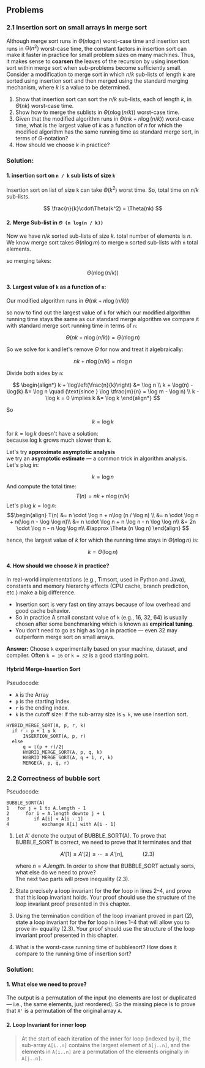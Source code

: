 ## Problems

### 2.1 Insertion sort on small arrays in merge sort

Although merge sort runs in $\Theta(n \log n)$ worst-case time and insertion sort runs
in $\Theta(n^2)$ worst-case time, the constant factors in insertion sort can make it faster
in practice for small problem sizes on many machines. 
Thus, it makes sense to **coarsen** the leaves of the recursion by using insertion sort within merge sort 
when sub-problems become sufficiently small. Consider a modification to merge sort in
which $n/k$ sub-lists of length $k$ are sorted using insertion sort and then merged
using the standard merging mechanism, where $k$ is a value to be determined.

1. Show that insertion sort can sort the $n / k$ sub-lists, each of length $k$, in $\Theta(nk)$
   worst-case time.    
2. Show how to merge the sublists in $\Theta(n \log (n/k))$ worst-case time.    
3. Given that the modified algorithm runs in $\Theta(nk + n \log (n/k))$ worst-case time,
   what is the largest value of $k$ as a function of $n$ for which the modified algorithm 
   has the same running time as standard merge sort, in terms of $\Theta$-notation?    
4. How should we choose $k$ in practice?  


### Solution:

#### 1. insertion sort on `n / k` sub lists of size `k`

Insertion sort on list of size `k` can take $\Theta(k^2)$ worst time.
So, total time on $n / k$ sub-lists.

$$
\frac{n}{k}\cdot\Theta(k^2) = \Theta(nk)  
$$

#### 2. Merge Sub-list in `𝛩 (n log(n / k))`

Now we have $`n / k`$ sorted sub-lists of size $k$. total number of elements is $n$.
We know merge sort takes $\Theta(n \log m)$ to merge `m` sorted sub-lists with `n` total elements.

so merging takes:

$$ 
\Theta(n \log (n / k)) 
$$

#### 3. Largest value of `k` as a function of `n`:

Our modified algorithm runs in $\Theta (nk + n\log(n / k))$

so now to find out the largest value of `k` 
for which our modified algorithm running time stays the same as our standard merge algorithm 
we compare it with standard merge sort running time in terms of `n`:

$$ \Theta (nk + n\log(n / k)) = \Theta(n \log n) $$

So we solve for `k` and let's remove $\Theta$ for now and treat it algebraically:

$$ nk + n\log(n / k) = n \log n $$

Divide both sides by `n`:

$$
\begin{align*}
k + \log\left(\frac{n}{k}\right) &= \log n \\
k + \log(n) - \log(k) &= \log n \quad (\text{since } \log \tfrac{m}{n} = \log m - \log n) \\
k - \log k = 0 \implies k &= \log k
\end{align*}
$$

So

$$
k = \log k
$$

for $k = \log k$ doesn't have a solution:  
because log k grows much slower than k.

Let's try **approximate asymptotic analysis**  
we try an **asymptotic estimate** — a common trick in algorithm analysis. Let's plug in:

$$ k = \log n $$
And compute the total time:
$$
T(n) = nk + n\log (n / k)
$$
Let's plug $k = \log n$:
$$\begin{align} 
T(n) &= n \cdot \log n + n\log (n / \log n) \\
     &= n \cdot \log n + n(\log n - \log \log n)\\
     &= n \cdot  \log n + n \log n - n \log \log n\\
     &= 2n \cdot \log n - n \log \log n\\
     &\approx \Theta (n \log n)
\end{align}
$$

hence, the largest value of $k$ for which the running time stays in $\Theta(n \log n)$ is:

$$ k = \Theta (\log n)$$

#### 4. How should we choose $k$ in practice?

In real-world implementations (e.g., Timsort, used in Python and Java), 
constants and memory hierarchy effects (CPU cache, branch prediction, etc.) 
make a big difference.

- Insertion sort is very fast on tiny arrays because of low overhead and good cache behavior.
- So in practice A small constant value of `k` (e.g., 16, 32, 64) is 
  usually chosen after some benchmarking which is known as **empirical tuning**.
- You don’t need to go as high as $\log n$ in practice — even 32 may outperform merge sort on small arrays.

**Answer:** Choose `k` experimentally based on your machine, dataset, and compiler. 
Often `k = 16` or `k = 32` is a good starting point.

#### Hybrid Merge-Insertion Sort
Pseudocode:
- `A` is the Array
- `p` is the starting index.
- `r` is the ending index.
- `k` is the cutoff size: if the sub-array size is `≤ k`, we use insertion sort.
```
HYBRID_MERGE_SORT(A, p, r, k)
  if r - p + 1 ≤ k
      INSERTION_SORT(A, p, r)
  else
      q = ⌊(p + r)/2⌋
      HYBRID_MERGE_SORT(A, p, q, k)
      HYBRID_MERGE_SORT(A, q + 1, r, k)
      MERGE(A, p, q, r)
```

### 2.2 Correctness of bubble sort

Pseudocode:
```
BUBBLE_SORT(A)
1   for j = 1 to A.length - 1
2      for i = A.length downto j + 1
3         if A[i] < A[i - 1]
4            exchange A[i] with A[i - 1]
```

1. Let A' denote the output of BUBBLE_SORT(A). To prove that BUBBLE_SORT is
correct, we need to prove that it terminates and that

    $$
    A'[1] \le A'[2] \le \cdots \le A'[n],  \quad\quad\quad(2.3)
    $$
    
    where $n = A.length$. In order to show that BUBBLE_SORT actually sorts, what else do we need to prove?  
    The next two parts will prove inequality (2.3).

2. State precisely a loop invariant for the **for** loop in lines 2–4, and prove that this
loop invariant holds. Your proof should use the structure of the loop invariant
proof presented in this chapter.
3. Using the termination condition of the loop invariant proved in part (2), state
a loop invariant for the **for** loop in lines 1–4 that will allow you to prove in-
equality (2.3). Your proof should use the structure of the loop invariant proof
presented in this chapter.
4. What is the worst-case running time of bubblesort? How does it compare to the
running time of insertion sort?

### Solution:

#### 1. What else we need to prove?

The output is a permutation of the input 
(no elements are lost or duplicated — i.e., the same elements, just reordered).
So the missing piece is to prove that `A'` is a permutation of the original array `A`.

#### 2. Loop Invariant for inner loop

>    At the start of each iteration of the inner for loop (indexed by i), the sub-array `A[i..n]` contains the 
>    largest element of `A[j..n]`, and the elements in `A[i..n]` are a permutation of the elements
>    originally in `A[j..n]`.



